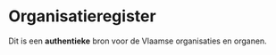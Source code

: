 # Organisatieregister
<div class="vl-typography">
    <p class="vl-introduction"> 
    Dit is een <strong>authentieke</strong> bron voor de Vlaamse organisaties en organen.
    </p>
</div>